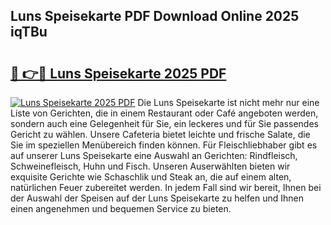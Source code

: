 ## Luns Speisekarte PDF Download Online 2025 iqTBu

# <h2><a href="http://gc5emp.nevu.top/?p=Luns+Speisekarte">🔗 👉🔴 Luns Speisekarte 2025 PDF</a></h2>

[![Luns Speisekarte 2025 PDF](https://i.imgur.com/dBaPXMq.png)](http://gc5emp.nevu.top/?p=Luns+Speisekarte)
Die Luns Speisekarte ist nicht mehr nur eine Liste von Gerichten, die in einem Restaurant oder Café angeboten werden, sondern auch eine Gelegenheit für Sie, ein leckeres und für Sie passendes Gericht zu wählen. Unsere Cafeteria bietet leichte und frische Salate, die Sie im speziellen Menübereich finden können. Für Fleischliebhaber gibt es auf unserer Luns Speisekarte eine Auswahl an Gerichten: Rindfleisch, Schweinefleisch, Huhn und Fisch. Unseren Auserwählten bieten wir exquisite Gerichte wie Schaschlik und Steak an, die auf einem alten, natürlichen Feuer zubereitet werden. In jedem Fall sind wir bereit, Ihnen bei der Auswahl der Speisen auf der Luns Speisekarte zu helfen und Ihnen einen angenehmen und bequemen Service zu bieten.
